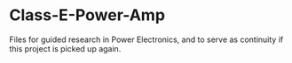 # Class-E-Power-Amp
Files for guided research in Power Electronics, and to serve as continuity if this project is picked up again. 
